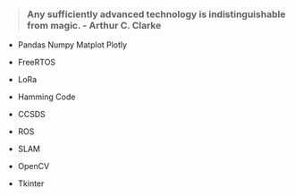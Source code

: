 > ### Any sufficiently advanced technology is indistinguishable from magic. - Arthur C. Clarke 

- Pandas Numpy Matplot Plotly

- FreeRTOS

- LoRa

- Hamming Code

- CCSDS

- ROS

- SLAM

- OpenCV

- Tkinter
